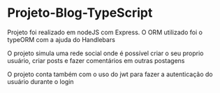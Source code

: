 <h1>Projeto-Blog-TypeScript</h1>
    <p>Projeto foi realizado em nodeJS com Express. O ORM utilizado foi o typeORM com a ajuda do Handlebars</p>
    <p>O projeto simula uma rede social onde é possível criar o seu proprio usuário, criar posts e fazer comentários em outras postagens</p>
    <p>O projeto conta também com o uso do jwt para fazer a autenticação do usuário durante o login</p>
        <img src="https://raw.githubusercontent.com/AndreTipolt/Projeto-Blog-TypeScript/main/img/coments.JPG" alt="" style=" display: block;">
        <img src="https://github.com/AndreTipolt/Projeto-Blog-TypeScript/blob/main/img/createUser.JPG?raw=true" alt="" style=" display: block;">
        <img src="https://github.com/AndreTipolt/Projeto-Blog-TypeScript/blob/main/img/home.JPG?raw=true" alt="" style=" display: block;">
        <img src="https://github.com/AndreTipolt/Projeto-Blog-TypeScript/blob/main/img/loginpage.JPG?raw=true" alt="" style=" display: block; margin-bottom: 40px;">

